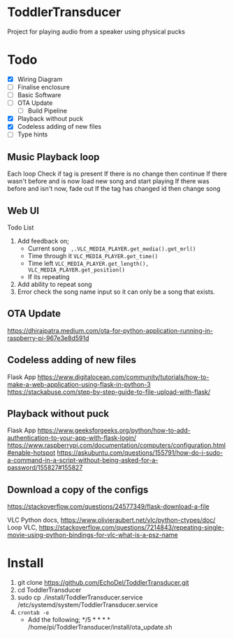# ToddlerTransducer
Project for playing audio from a speaker using physical pucks


# Todo

- [x] Wiring Diagram
- [ ] Finalise enclosure
- [ ] Basic Software
- [ ] OTA Update
  - [ ] Build Pipeline
- [x] Playback without puck
- [x] Codeless adding of new files
- [ ] Type hints

## Music Playback loop

Each loop
Check if tag is present
If there is no change then continue
If there wasn't before and is now load new song and start playing
If there was before and isn't now, fade out
If the tag has changed id then change song

## Web UI

Todo List

1. Add feedback on;
   * Current song ` ,.VLC_MEDIA_PLAYER.get_media().get_mrl()`
   * Time through it `VLC_MEDIA_PLAYER.get_time()`
   * Time left  `VLC_MEDIA_PLAYER.get_length(), VLC_MEDIA_PLAYER.get_position()`
   * If its repeating
1. Add ability to repeat song
2. Error check the song name input so it can only be a song that exists.

## OTA Update

https://dhirajpatra.medium.com/ota-for-python-application-running-in-raspberry-pi-967e3e8d591d


## Codeless adding of new files

Flask App
https://www.digitalocean.com/community/tutorials/how-to-make-a-web-application-using-flask-in-python-3
https://stackabuse.com/step-by-step-guide-to-file-upload-with-flask/


## Playback without puck

Flask App
https://www.geeksforgeeks.org/python/how-to-add-authentication-to-your-app-with-flask-login/
https://www.raspberrypi.com/documentation/computers/configuration.html#enable-hotspot
https://askubuntu.com/questions/155791/how-do-i-sudo-a-command-in-a-script-without-being-asked-for-a-password/155827#155827


## Download a copy of the configs

https://stackoverflow.com/questions/24577349/flask-download-a-file

VLC Python docs, https://www.olivieraubert.net/vlc/python-ctypes/doc/
Loop VLC, https://stackoverflow.com/questions/7214843/repeating-single-movie-using-python-bindings-for-vlc-what-is-a-psz-name

# Install

1. git clone https://github.com/EchoDel/ToddlerTransducer.git
1. cd ToddlerTransducer
1. sudo cp ./install/ToddlerTransducer.service /etc/systemd/system/ToddlerTransducer.service
1. `crontab -e`
   * Add the following;  */5 * * * * /home/pi/ToddlerTransducer/install/ota_update.sh
